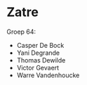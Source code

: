 # Zatre

Groep 64:

- Casper De Bock
- Yani Degrande
- Thomas Dewilde
- Victor Gevaert
- Warre Vandenhoucke
